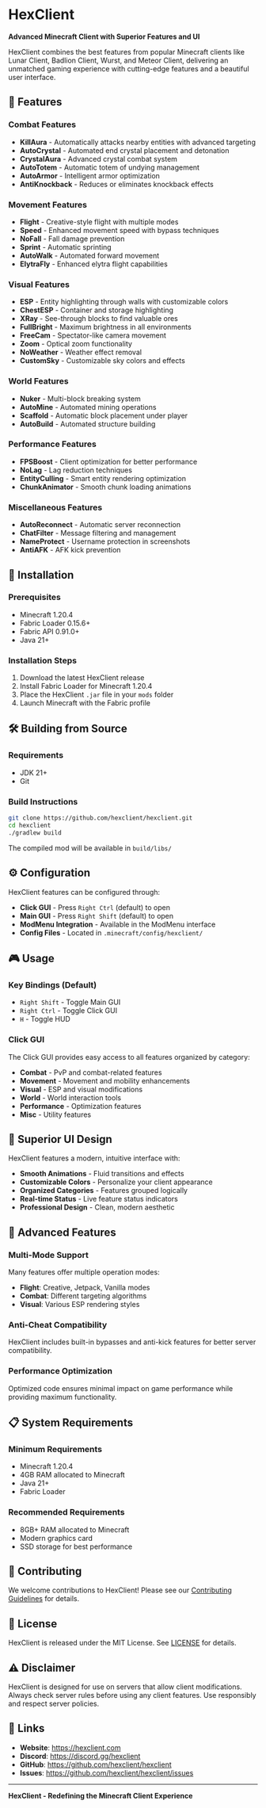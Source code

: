 # HexClient

**Advanced Minecraft Client with Superior Features and UI**

HexClient combines the best features from popular Minecraft clients like Lunar Client, Badlion Client, Wurst, and Meteor Client, delivering an unmatched gaming experience with cutting-edge features and a beautiful user interface.

## 🌟 Features

### Combat Features
- **KillAura** - Automatically attacks nearby entities with advanced targeting
- **AutoCrystal** - Automated end crystal placement and detonation
- **CrystalAura** - Advanced crystal combat system
- **AutoTotem** - Automatic totem of undying management
- **AutoArmor** - Intelligent armor optimization
- **AntiKnockback** - Reduces or eliminates knockback effects

### Movement Features
- **Flight** - Creative-style flight with multiple modes
- **Speed** - Enhanced movement speed with bypass techniques
- **NoFall** - Fall damage prevention
- **Sprint** - Automatic sprinting
- **AutoWalk** - Automated forward movement
- **ElytraFly** - Enhanced elytra flight capabilities

### Visual Features
- **ESP** - Entity highlighting through walls with customizable colors
- **ChestESP** - Container and storage highlighting
- **XRay** - See-through blocks to find valuable ores
- **FullBright** - Maximum brightness in all environments
- **FreeCam** - Spectator-like camera movement
- **Zoom** - Optical zoom functionality
- **NoWeather** - Weather effect removal
- **CustomSky** - Customizable sky colors and effects

### World Features
- **Nuker** - Multi-block breaking system
- **AutoMine** - Automated mining operations
- **Scaffold** - Automatic block placement under player
- **AutoBuild** - Automated structure building

### Performance Features
- **FPSBoost** - Client optimization for better performance
- **NoLag** - Lag reduction techniques
- **EntityCulling** - Smart entity rendering optimization
- **ChunkAnimator** - Smooth chunk loading animations

### Miscellaneous Features
- **AutoReconnect** - Automatic server reconnection
- **ChatFilter** - Message filtering and management
- **NameProtect** - Username protection in screenshots
- **AntiAFK** - AFK kick prevention

## 🚀 Installation

### Prerequisites
- Minecraft 1.20.4
- Fabric Loader 0.15.6+
- Fabric API 0.91.0+
- Java 21+

### Installation Steps
1. Download the latest HexClient release
2. Install Fabric Loader for Minecraft 1.20.4
3. Place the HexClient `.jar` file in your `mods` folder
4. Launch Minecraft with the Fabric profile

## 🛠️ Building from Source

### Requirements
- JDK 21+
- Git

### Build Instructions
```bash
git clone https://github.com/hexclient/hexclient.git
cd hexclient
./gradlew build
```

The compiled mod will be available in `build/libs/`

## ⚙️ Configuration

HexClient features can be configured through:
- **Click GUI** - Press `Right Ctrl` (default) to open
- **Main GUI** - Press `Right Shift` (default) to open
- **ModMenu Integration** - Available in the ModMenu interface
- **Config Files** - Located in `.minecraft/config/hexclient/`

## 🎮 Usage

### Key Bindings (Default)
- `Right Shift` - Toggle Main GUI
- `Right Ctrl` - Toggle Click GUI  
- `H` - Toggle HUD

### Click GUI
The Click GUI provides easy access to all features organized by category:
- **Combat** - PvP and combat-related features
- **Movement** - Movement and mobility enhancements
- **Visual** - ESP and visual modifications
- **World** - World interaction tools
- **Performance** - Optimization features
- **Misc** - Utility features

## 🎨 Superior UI Design

HexClient features a modern, intuitive interface with:
- **Smooth Animations** - Fluid transitions and effects
- **Customizable Colors** - Personalize your client appearance
- **Organized Categories** - Features grouped logically
- **Real-time Status** - Live feature status indicators
- **Professional Design** - Clean, modern aesthetic

## 🔧 Advanced Features

### Multi-Mode Support
Many features offer multiple operation modes:
- **Flight**: Creative, Jetpack, Vanilla modes
- **Combat**: Different targeting algorithms
- **Visual**: Various ESP rendering styles

### Anti-Cheat Compatibility
HexClient includes built-in bypasses and anti-kick features for better server compatibility.

### Performance Optimization
Optimized code ensures minimal impact on game performance while providing maximum functionality.

## 📋 System Requirements

### Minimum Requirements
- Minecraft 1.20.4
- 4GB RAM allocated to Minecraft
- Java 21+
- Fabric Loader

### Recommended Requirements
- 8GB+ RAM allocated to Minecraft
- Modern graphics card
- SSD storage for best performance

## 🤝 Contributing

We welcome contributions to HexClient! Please see our [Contributing Guidelines](CONTRIBUTING.md) for details.

## 📄 License

HexClient is released under the MIT License. See [LICENSE](LICENSE) for details.

## ⚠️ Disclaimer

HexClient is designed for use on servers that allow client modifications. Always check server rules before using any client features. Use responsibly and respect server policies.

## 🔗 Links

- **Website**: https://hexclient.com
- **Discord**: https://discord.gg/hexclient
- **GitHub**: https://github.com/hexclient/hexclient
- **Issues**: https://github.com/hexclient/hexclient/issues

---

**HexClient - Redefining the Minecraft Client Experience**